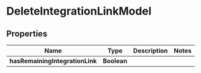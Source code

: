 

# DeleteIntegrationLinkModel


## Properties

| Name | Type | Description | Notes |
|------------ | ------------- | ------------- | -------------|
|**hasRemainingIntegrationLink** | **Boolean** |  |  |



